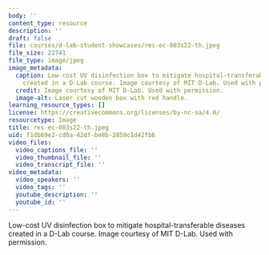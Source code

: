 ```yaml
---
body: ''
content_type: resource
description: ''
draft: false
file: courses/d-lab-student-showcases/res-ec-003s22-th.jpeg
file_size: 22741
file_type: image/jpeg
image_metadata:
  caption: Low-cost UV disinfection box to mitigate hospital-transferable diseases
    created in a D-Lab course. Image courtesy of MIT D-Lab. Used with permission.
  credit: Image courtesy of MIT D-Lab. Used with permission.
  image-alt: Laser cut wooden box with red handle.
learning_resource_types: []
license: https://creativecommons.org/licenses/by-nc-sa/4.0/
resourcetype: Image
title: res-ec-003s22-th.jpeg
uid: f1db69e2-cd0a-42df-be8b-2859c1d42fb6
video_files:
  video_captions_file: ''
  video_thumbnail_file: ''
  video_transcript_file: ''
video_metadata:
  video_speakers: ''
  video_tags: ''
  youtube_description: ''
  youtube_id: ''
---
```

Low-cost UV disinfection box to mitigate hospital-transferable diseases created in a D-Lab course. Image courtesy of MIT D-Lab. Used with permission.